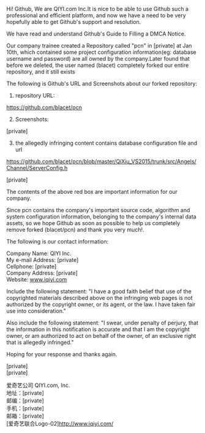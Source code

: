 Hi! Github,
We are QIYI.com Inc.It is nice to be able to use Github such a professional and efficient platform, and now we have a need to be very hopefully able to get Github's support and resolution.

We have read and understand Github's Guide to Filling a DMCA Notice.

Our company trainee created a Repository called "pcn" in [private] at Jan 10th, which contained some project configuration information(eg: database username and password) are all owned by the company.Later found that before we deleted, the user named (blacet) completely forked our entire repository, and it still exists

The following is Github's URL and Screenshots about our forked repository:

1) repository URL:

https://github.com/blacet/pcn

2) Screenshots:

[private]

3) the allegedly infringing content contains database configuration file and url

https://github.com/blacet/pcn/blob/master/QiXiu_VS2015/trunk/src/Angels/Channel/ServerConfig.h

[private]

The contents of the above red box are important information for our company.

Since pcn contains the company's important source code, algorithm and system configuration information, belonging to the company's internal data assets, so we hope Github as soon as possible to help us completely remove forked (blacet/pcn) and thank you very much!.

The following is our contact information:

Company Name: QIYI Inc.  
My e-mail Address: [private]  
Cellphone: [private]  
Company Address: [private]  
Website: www.iqiyi.com  

Include the following statement: "I have a good faith belief that use of the copyrighted materials described above on the infringing web pages is not authorized by the copyright owner, or its agent, or the law. I have taken fair use into consideration."

Also include the following statement: "I swear, under penalty of perjury, that the information in this notification is accurate and that I am the copyright owner, or am authorized to act on behalf of the owner, of an exclusive right that is allegedly infringed."

Hoping for your response and thanks again.

[private]  
[private]

爱奇艺公司
QIYI.com, Inc.  
地址：[private]  
邮编：[private]  
手机：[private]  
邮箱：[private]  
[爱奇艺联合Logo-02]<http://www.iqiyi.com/>
